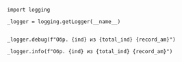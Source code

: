     import logging
    
    _logger = logging.getLogger(__name__)
    
    
    _logger.debug(f"Обр. {ind} из {total_ind} {record_am}")

    _logger.info(f"Обр. {ind} из {total_ind} {record_am}")
